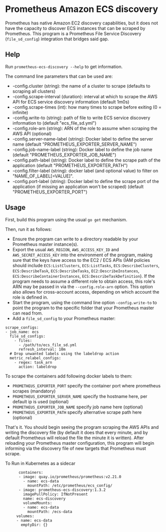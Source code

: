 # Prometheus Amazon ECS discovery

Prometheus has native Amazon EC2 discovery capabilities, but it does
not have the capacity to discover ECS instances that can be scraped
by Prometheus.  This program is a Prometheus File Service Discovery
(`file_sd_config`) integration that bridges said gap.

## Help

Run `prometheus-ecs-discovery --help` to get information.

The command line parameters that can be used are:

* -config.cluster (string): the name of a cluster to scrape (defaults to scraping all clusters)
* -config.scrape-interval (duration): interval at which to scrape
  the AWS API for ECS service discovery information (default 1m0s)
* -config.scrape-times (int): how many times to scrape before
  exiting (0 = infinite)
* -config.write-to (string): path of file to write ECS service
  discovery information to (default "ecs_file_sd.yml")
* -config.role-arn (string): ARN of the role to assume when scraping
  the AWS API (optional)
* -config.server-name-label (string): Docker label to define the server name
  (default "PROMETHEUS_EXPORTER_SERVER_NAME")
* -config.job-name-label (string): Docker label to define the job name
  (default "PROMETHEUS_EXPORTER_JOB_NAME")
* -config.path-label (string): Docker label to define the scrape path of the
  application (default "PROMETHEUS_EXPORTER_PATH")
* -config.filter-label (string): docker label (and optional value) to filter on "NAME_OF_LABEL[=VALUE]".
* -config.port-label (string): Docker label to define the scrape port of the application
  (if missing an application won't be scraped) (default "PROMETHEUS_EXPORTER_PORT")

## Usage

First, build this program using the usual `go get` mechanism.

Then, run it as follows:

* Ensure the program can write to a directory readable by
  your Prometheus master instance(s).
* Export the usual `AWS_REGION`, `AWS_ACCESS_KEY_ID` and
  `AWS_SECRET_ACCESS_KEY` into the environment of the program,
  making sure that the keys have access to the EC2 / ECS APIs
  (IAM policies should include `ECS:ListClusters`,
  `ECS:ListTasks`, `ECS:DescribeClusters`,
  `ECS:DescribeTask`, `ECS:DescribeTasks`, 
  `EC2:DescribeInstances`, `ECS:DescribeContainerInstances`, 
  `ECS:DescribeTaskDefinition`). If the program needs to assume
  a different role to obtain access, this role's ARN may be
  passed in via the `--config.role-arn` option. This option also
  allows for cross-account access, depending on which account
  the role is defined in.
* Start the program, using the command line option
  `-config.write-to` to point the program to the specific
  folder that your Prometheus master can read from.
* Add a `file_sd_config` to your Prometheus master:

```
scrape_configs:
- job_name: ecs
  file_sd_configs:
    - files:
      - /path/to/ecs_file_sd.yml
      refresh_interval: 10m
  # Drop unwanted labels using the labeldrop action
  metric_relabel_configs:
    - regex: task_arn
      action: labeldrop
```

To scrape the containers add following docker labels to them:

* `PROMETHEUS_EXPORTER_PORT` specify the container port where prometheus scrapes (mandatory)
* `PROMETHEUS_EXPORTER_SERVER_NAME` specify the hostname here, per default ip is used (optional)
* `PROMETHEUS_EXPORTER_JOB_NAME` specify job name here (optional)
* `PROMETHEUS_EXPORTER_PATH` specify alternative scrape path here (optional)

That's it.  You should begin seeing the program scraping the
AWS APIs and writing the discovery file (by default it does
that every minute, and by default Prometheus will reload the
file the minute it is written).  After reloading your Prometheus
master configuration, this program will begin informing via
the discovery file of new targets that Prometheus must scrape.


To Run in Kubernetes as a sidecar
```
      containers:
      - image: quay.io/prometheus/prometheus:v2.21.0
        - name: ecs-data
          mountPath: /etc/prometheus/ecs_config/
      - image: prometheus-ecs-discovery:1.3.2
        imagePullPolicy: IfNotPresent
        name: ecs-discovery
        volumeMounts:
        - name: ecs-data
          mountPath: /ecs-data
     volumes:
     - name: ecs-data
       emptyDir: {}
```